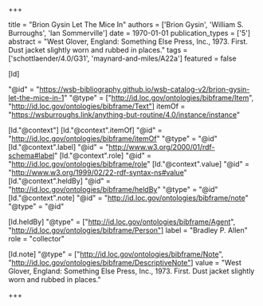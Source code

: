 +++

title = "Brion Gysin Let The Mice In"
authors = ['Brion Gysin', 'William S. Burroughs', 'Ian Sommerville']
date = 1970-01-01
publication_types = ['5']
abstract = "West Glover, England: Something Else Press, Inc., 1973. First. Dust jacket slightly worn and rubbed in places."
tags = ['schottlaender/4.0/G31', 'maynard-and-miles/A22a']
featured = false

[ld]

"@id" = "https://wsb-bibliography.github.io/wsb-catalog-v2/brion-gysin-let-the-mice-in-1"
"@type" = ["http://id.loc.gov/ontologies/bibframe/Item", "http://id.loc.gov/ontologies/bibframe/Text"]
itemOf = "https://wsburroughs.link/anything-but-routine/4.0/instance/instance"

[ld."@context"]
    [ld."@context".itemOf]
    "@id" = "http://id.loc.gov/ontologies/bibframe/itemOf"
    "@type" = "@id"
    [ld."@context".label]
    "@id" = "http://www.w3.org/2000/01/rdf-schema#label"
    [ld."@context".role]
    "@id" = "http://id.loc.gov/ontologies/bibframe/role"
    [ld."@context".value]
    "@id" = "http://www.w3.org/1999/02/22-rdf-syntax-ns#value"
    [ld."@context".heldBy]
    "@id" = "http://id.loc.gov/ontologies/bibframe/heldBy"
    "@type" = "@id"
    [ld."@context".note]
    "@id" = "http://id.loc.gov/ontologies/bibframe/note"
    "@type" = "@id"

[ld.heldBy]
"@type" = ["http://id.loc.gov/ontologies/bibframe/Agent", "http://id.loc.gov/ontologies/bibframe/Person"]
label = "Bradley P. Allen"
role = "collector"

[ld.note]
"@type" = ["http://id.loc.gov/ontologies/bibframe/Note", "http://id.loc.gov/ontologies/bibframe/DescriptiveNote"]
value = "West Glover, England: Something Else Press, Inc., 1973. First. Dust jacket slightly worn and rubbed in places."

+++
